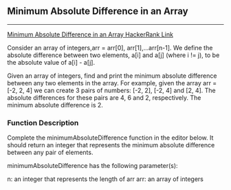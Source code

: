 ## Minimum Absolute Difference in an Array

-------

[Minimum Absolute Difference in an Array HackerRank Link](https://www.hackerrank.com/challenges/minimum-absolute-difference-in-an-array/problem?h_l=interview&playlist_slugs%5B%5D=interview-preparation-kit&playlist_slugs%5B%5D=greedy-algorithms)

Consider an array of integers,arr = arr[0], arr[1],...arr[n-1]. We define the absolute difference between two elements, a[i]  and a[j] (where i != j), to be the absolute value of a[i] - a[j].

Given an array of integers, find and print the minimum absolute difference between any two elements in the array. For example, given the array arr = [-2, 2, 4] we can create 3 pairs of numbers: [-2, 2], [-2, 4] and [2, 4]. The absolute differences for these pairs are 4, 6 and 2, respectively. The minimum absolute difference is 2.

### Function Description

Complete the minimumAbsoluteDifference function in the editor below. It should return an integer that represents the minimum absolute difference between any pair of elements.

minimumAbsoluteDifference has the following parameter(s):

n: an integer that represents the length of arr
arr: an array of integers
